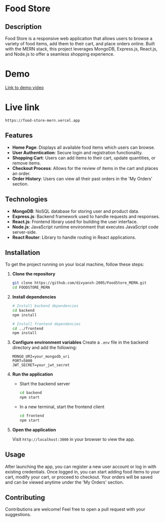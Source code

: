 # Food Store

## Description
Food Store is a responsive web application that allows users to browse a variety of food items, add them to their cart, and place orders online. Built with the MERN stack, this project leverages MongoDB, Express.js, React.js, and Node.js to offer a seamless shopping experience.

# Demo
[Link to demo video](https://drive.google.com/file/d/1xLYGNRmkYu3feHFxaW6ZSHlPigx_mFPu/view?usp=sharing)

# Live link
    https://food-store-mern.vercel.app 

## Features

- **Home Page**: Displays all available food items which users can browse.
- **User Authentication**: Secure login and registration functionality.
- **Shopping Cart**: Users can add items to their cart, update quantities, or remove items.
- **Checkout Process**: Allows for the review of items in the cart and places an order.
- **Order History**: Users can view all their past orders in the 'My Orders' section.

## Technologies

- **MongoDB**: NoSQL database for storing user and product data.
- **Express.js**: Backend framework used to handle requests and responses.
- **React.js**: Frontend library used for building the user interface.
- **Node.js**: JavaScript runtime environment that executes JavaScript code server-side.
- **React Router**: Library to handle routing in React applications.

## Installation

To get the project running on your local machine, follow these steps:

1. **Clone the repository**
   ```bash
   git clone https://github.com/divyansh-2005/FoodStore_MERN.git
   cd FOODSTORE_MERN
   ```

2. **Install dependencies**
   ```bash
   # Install backend dependencies
   cd backend
   npm install

   # Install frontend dependencies
   cd ../frontend
   npm install
   ```

3. **Configure environment variables**
   Create a `.env` file in the backend directory and add the following:
   ```
   MONGO_URI=your_mongodb_uri
   PORT=5000
   JWT_SECRET=your_jwt_secret
   ```

4. **Run the application**
   - Start the backend server
     ```bash
     cd backend
     npm start
     ```
   - In a new terminal, start the frontend client
     ```bash
     cd frontend
     npm start
     ```

5. **Open the application**

   Visit `http://localhost:3000` in your browser to view the app.

## Usage

After launching the app, you can register a new user account or log in with existing credentials. Once logged in, you can start adding food items to your cart, modify your cart, or proceed to checkout. Your orders will be saved and can be viewed anytime under the 'My Orders' section.

## Contributing

Contributions are welcome! Feel free to open a pull request with your suggestions.
